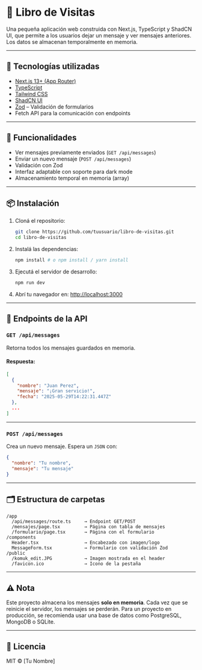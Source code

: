 # 📖 Libro de Visitas

Una pequeña aplicación web construida con Next.js, TypeScript y ShadCN UI, que permite a los usuarios dejar un mensaje y ver mensajes anteriores. Los datos se almacenan temporalmente en memoria.

---

## 🚀 Tecnologías utilizadas

- [Next.js 13+ (App Router)](https://nextjs.org/)
- [TypeScript](https://www.typescriptlang.org/)
- [Tailwind CSS](https://tailwindcss.com/)
- [ShadCN UI](https://ui.shadcn.dev/)
- [Zod](https://zod.dev/) – Validación de formularios
- Fetch API para la comunicación con endpoints

---

## 🧰 Funcionalidades

- Ver mensajes previamente enviados (`GET /api/messages`)
- Enviar un nuevo mensaje (`POST /api/messages`)
- Validación con Zod
- Interfaz adaptable con soporte para dark mode
- Almacenamiento temporal en memoria (array)

---

## 📦 Instalación

1. Cloná el repositorio:
   ```bash
   git clone https://github.com/tuusuario/libro-de-visitas.git
   cd libro-de-visitas
   ```

2. Instalá las dependencias:
   ```bash
   npm install # o npm install / yarn install
   ```

3. Ejecutá el servidor de desarrollo:
   ```bash
   npm run dev
   ```

4. Abrí tu navegador en: [http://localhost:3000](http://localhost:3000)

---

## 🔧 Endpoints de la API

### `GET /api/messages`
Retorna todos los mensajes guardados en memoria.

#### Respuesta:
```json
[
  {
    "nombre": "Juan Perez",
    "mensaje": "¡Gran servicio!",
    "fecha": "2025-05-29T14:22:31.447Z"
  },
  ...
]
```

---

### `POST /api/messages`
Crea un nuevo mensaje. Espera un `JSON` con:

```json
{
  "nombre": "Tu nombre",
  "mensaje": "Tu mensaje"
}
```

---

## 🗂 Estructura de carpetas

```
/app
  /api/messages/route.ts     → Endpoint GET/POST
  /mensajes/page.tsx         → Página con tabla de mensajes
  /formulario/page.tsx       → Página con el formulario
/components
  Header.tsx                 → Encabezado con imagen/logo
  MessageForm.tsx            → Formulario con validación Zod
/public
  /komuk_edit.JPG            → Imagen mostrada en el header
  /favicon.ico               → Icono de la pestaña
```

---

## ⚠️ Nota

Este proyecto almacena los mensajes **solo en memoria**. Cada vez que se reinicie el servidor, los mensajes se perderán. Para un proyecto en producción, se recomienda usar una base de datos como PostgreSQL, MongoDB o SQLite.

---

## 📄 Licencia

MIT © [Tu Nombre]